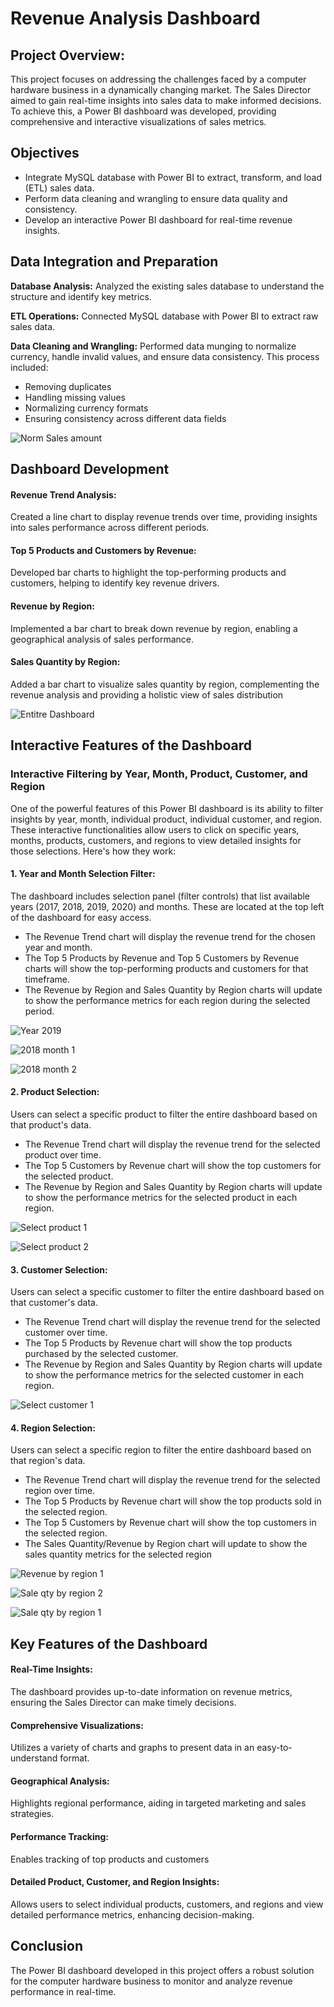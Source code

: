 # Revenue Analysis Dashboard 


## Project Overview:

This project focuses on addressing the challenges faced by a computer hardware business in a dynamically changing market. The Sales Director aimed to gain real-time insights into sales data to make informed decisions. To achieve this, a Power BI dashboard was developed, providing comprehensive and interactive visualizations of sales metrics.


## Objectives
- Integrate MySQL database with Power BI to extract, transform, and load (ETL) sales data.
- Perform data cleaning and wrangling to ensure data quality and consistency.
- Develop an interactive Power BI dashboard for real-time revenue insights.


## Data Integration and Preparation

**Database Analysis:** Analyzed the existing sales database to understand the structure and identify key metrics.

**ETL Operations:** Connected MySQL database with Power BI to extract raw sales data.

**Data Cleaning and Wrangling:** Performed data munging to normalize currency, handle invalid values, and ensure data consistency. 
This process included:
- Removing duplicates
- Handling missing values
- Normalizing currency formats
- Ensuring consistency across different data fields

![Norm Sales amount](https://github.com/Sharayuk08/Data-Analysis-Projects/assets/161645228/eb0b35f3-c635-4d72-b977-320eb9e26c10)


## Dashboard Development

#### Revenue Trend Analysis: 
Created a line chart to display revenue trends over time, providing insights into sales performance across different periods.

#### Top 5 Products and Customers by Revenue: 
Developed bar charts to highlight the top-performing products and customers, helping to identify key revenue drivers.

#### Revenue by Region: 
Implemented a bar chart to break down revenue by region, enabling a geographical analysis of sales performance.

#### Sales Quantity by Region: 
Added a bar chart to visualize sales quantity by region, complementing the revenue analysis and providing a holistic view of sales distribution

![Entitre Dashboard](https://github.com/Sharayuk08/Data-Analysis-Projects/assets/161645228/ee2a7d9f-95df-4905-b89d-0dd36e86945a)

## Interactive Features of the Dashboard

### Interactive Filtering by Year, Month, Product, Customer, and Region
One of the powerful features of this Power BI dashboard is its ability to filter insights by year, month, individual product, individual customer, and region. These interactive functionalities allow users to click on specific years, months, products, customers, and regions to view detailed insights for those selections. 
Here's how they work:

#### 1. Year and Month Selection Filter: 
The dashboard includes selection panel (filter controls) that list available years (2017, 2018, 2019, 2020) and months. These are located at the top left of the dashboard for easy access.
- The Revenue Trend chart will display the revenue trend for the chosen year and month.
- The Top 5 Products by Revenue and Top 5 Customers by Revenue charts will show the top-performing products and customers for that timeframe.
- The Revenue by Region and Sales Quantity by Region charts will update to show the performance metrics for each region during the selected period.

![Year 2019](https://github.com/Sharayuk08/Data-Analysis-Projects/assets/161645228/ded4179e-81af-46ca-9b41-5e1d56a360f1)

![2018 month 1](https://github.com/Sharayuk08/Data-Analysis-Projects/assets/161645228/23944c05-c74f-4c64-b76a-af7fa060ceb7)

![2018 month 2](https://github.com/Sharayuk08/Data-Analysis-Projects/assets/161645228/e6cc5733-9924-48a2-b320-ffdfb2745fca)


#### 2. Product Selection: 
Users can select a specific product to filter the entire dashboard based on that product's data.
- The Revenue Trend chart will display the revenue trend for the selected product over time.
- The Top 5 Customers by Revenue chart will show the top customers for the selected product.
- The Revenue by Region and Sales Quantity by Region charts will update to show the performance metrics for the selected product in each region.

![Select product 1](https://github.com/Sharayuk08/Data-Analysis-Projects/assets/161645228/ab95bc18-d223-4d74-8a7c-fc85f68814be)

![Select product 2](https://github.com/Sharayuk08/Data-Analysis-Projects/assets/161645228/147648a9-49b5-4b66-976f-0b05168d6093)


#### 3. Customer Selection: 
Users can select a specific customer to filter the entire dashboard based on that customer's data.
- The Revenue Trend chart will display the revenue trend for the selected customer over time.
- The Top 5 Products by Revenue chart will show the top products purchased by the selected customer.
- The Revenue by Region and Sales Quantity by Region charts will update to show the performance metrics for the selected customer in each region.

![Select customer 1](https://github.com/Sharayuk08/Data-Analysis-Projects/assets/161645228/33adb8a2-79f8-4bc0-b197-d228b3b9c364)


#### 4. Region Selection: 
Users can select a specific region to filter the entire dashboard based on that region's data.
- The Revenue Trend chart will display the revenue trend for the selected region over time.
- The Top 5 Products by Revenue chart will show the top products sold in the selected region.
- The Top 5 Customers by Revenue chart will show the top customers in the selected region.
- The Sales Quantity/Revenue by Region chart will update to show the sales quantity metrics for the selected region

![Revenue by region 1](https://github.com/Sharayuk08/Data-Analysis-Projects/assets/161645228/02ae1ed3-dccb-4ce2-bf9d-4abff3237f8b)

![Sale qty by region  2](https://github.com/Sharayuk08/Data-Analysis-Projects/assets/161645228/c7dff756-8594-43b0-8bef-7aadb63a5c12)

![Sale qty by region 1](https://github.com/Sharayuk08/Data-Analysis-Projects/assets/161645228/11085dcd-3010-46dd-9545-7abbbb2c7dd8)


## Key Features of the Dashboard

#### Real-Time Insights: 
The dashboard provides up-to-date information on revenue metrics, ensuring the Sales Director can make timely decisions.

#### Comprehensive Visualizations:
Utilizes a variety of charts and graphs to present data in an easy-to-understand format.

#### Geographical Analysis:
Highlights regional performance, aiding in targeted marketing and sales strategies.

#### Performance Tracking:
Enables tracking of top products and customers

#### Detailed Product, Customer, and Region Insights:
Allows users to select individual products, customers, and regions and view detailed performance metrics, enhancing decision-making.


## Conclusion
The Power BI dashboard developed in this project offers a robust solution for the computer hardware business to monitor and analyze revenue performance in real-time.








